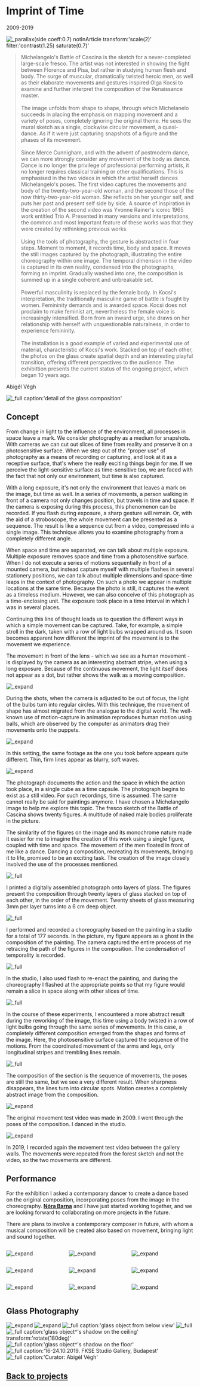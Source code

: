 <!-- {
    "img": "zoltai-2022/zoltai02.jpg",
    "title": "The Patron Saint of Fallen morsels (2021)",
    "desc": "Collaboration with Eszter Ágnes Szabó"
} -->

# Imprint of Time
2009-2019

![_parallax(side coeff:0.7) notInArticle transform:'scale(2)' filter:'contrast(1.25) saturate(0.7)'](imprint_of_time-2009-2019/tanc_01_.webp)

> Michelangelo's Battle of Cascina is the  sketch for a never-completed large-scale fresco. The artist was not interested in showing the fight between Florence and Pisa, but rather in studying human flesh and body. The surge of muscular, dramatically twisted heroic men, as well as their elaborate movements and gestures inspired Olga Kocsi to examine and further interpret the composition of the Renaissance master.  
&nbsp;  
The image unfolds from shape to shape, through which Michelanelo succeeds in placing the emphasis on mapping movement and a variety of poses, completely ignoring the original theme. He sees the mural sketch as a single, clockwise circular movement, a quasi-dance. As if it were just capturing snapshots of a figure and the phases of its movement.  
&nbsp;  
Since Merce Cunnigham, and with the advent of postmodern dance, we can more strongly consider any movement of the body as dance. Dance is no longer the privilege of professional performing artists, it no longer requires classical training or other qualifications. This is emphasised in the two videos in which the artist herself dances Michelangelo's poses. The first video captures the movements and body of the twenty-two-year-old woman, and the second those of the now thirty-two-year-old woman. She reflects on her younger self, and puts her past and present self side by side. A source of inspiration in the creation of the second video was Yvonne Rainer's iconic 1965 work entitled Trio A. Presented in many versions and interpretations, the common and most important feature of these works was that they were created by rethinking previous works.  
&nbsp;  
Using the tools of photography, the gesture is abstracted in four steps. Moment to moment, it records time, body and space. It moves the still images captured by the photograph, illustrating the entire choreography within one image. The temporal dimension in the video is captured in its own reality, condensed into the photographs, forming an imprint. Gradually washed into one, the composition is summed up in a single coherent and unbreakable set.  
&nbsp;  
Powerful masculinity is replaced by the female body. In Kocsi's interpretation, the traditionally masculine game of battle is fought by women. Femininity demands and is awarded space. Kocsi does not proclaim to make feminist art, nevertheless the female voice is increasingly intensified. Born from an inward urge, she draws on her relationship with herself with unquestionable naturalness, in order to experience femininity.  
&nbsp;  
The installation is a good example of varied and experimental use of material, characteristic of Kocsi's work. Stacked on top of each other, the photos on the glass create spatial depth and an interesting playful transition, offering different perspectives to the audience. The exhibittion presents the current status of the ongoing project, which began 10 years ago.

<span class="mdTextAlign-right">

Abigél Végh

</span>

![_full caption:'detail of the glass composition'](imprint_of_time-2009-2019/_MG_6610.webp)

## Concept

From change in light to the influence of the environment, all processes in space leave a mark. We consider photography as a medium for snapshots. With cameras we can cut out slices of time from reality and preserve it on a photosensitive surface. When we step out of the "proper use" of photography as a means of recording or capturing, and look at it as a receptive surface, that's where the really exciting things begin for me. If we perceive the light-sensitive surface as time-sensitive too, we are faced with the fact that not only our environment, but time is also captured.

With a long exposure, it's not only the environment that leaves a mark on the image, but time as well. In a series of movements, a person walking in front of a camera not only changes position, but travels in time and space. If the camera is exposing during this process, this phenomenon can be recorded. If you flash during exposure, a sharp gesture will remain. Or, with the aid of a stroboscope, the whole movement can be presented as a sequence. The result is like a sequence cut from a video, compressed into a single image. This technique allows you to examine photography from a completely different angle.

When space and time are separated, we can talk about multiple exposure. Multiple exposure removes space and time from a photosensitive surface. When I do not execute a series of motions sequentially in front of a mounted camera, but instead capture myself with multiple flashes in several stationery positions, we can talk about multiple dimensions and space-time leaps in the context of photography. On such a photo we appear in multiple locations at the same time. Because the photo is still, it captures the event as a timeless medium. However, we can also conceive of this photograph as a time-enclosing unit. The exposure took place in a time interval in which I was in several places.

Continuing this line of thought leads us to question the different ways in which a simple movement can be captured. Take, for example, a simple stroll in the dark, taken with a row of light bulbs wrapped around us. It soon becomes apparent how different the imprint of the movement is to the movement we experience. 

The movement in front of the lens - which we see as a human movement - is displayed by the camera as an interesting abstract stripe, when using a long exposure. Because of the continuous movement, the light itself does not appear as a dot, but rather shows the walk as a moving composition.

![_expand](imprint_of_time-2009-2019/03kocsi_o_tmdk.webp)

During the shots, when the camera is adjusted to be out of focus, the light of the bulbs turn into regular circles. With this technique, the movement of shape has almost migrated from the analogue to the digital world. The well-known use of motion-capture in animation reproduces human motion using balls, which are observed by the computer as animators drag their movements onto the puppets.

![_expand](imprint_of_time-2009-2019/06kocsi_o_tmdk.webp)

In this setting, the same footage as the one you took before appears quite different. Thin, firm lines appear as blurry, soft waves.

![_expand](imprint_of_time-2009-2019/02vazlat.webp)

The photograph documents the action and the space in which the action took place, in a single cube as a time capsule. The photograph begins to exist as a still video. For such recordings, time is assumed. The same cannot really be said for paintings anymore. I have chosen a Michelangelo image to help me explore this topic. The fresco sketch of the Battle of Cascina shows twenty figures. A multitude of naked male bodies proliferate in the picture.

The similarity of the figures on the image and its monochrome nature made it easier for me to imagine the creation of this work using a single figure, coupled with time and space. The movement of the men floated in front of me like a dance. Dancing a composition, recreating its movements, bringing it to life, promised to be an exciting task. The creation of the image closely involved the use of the processes mentioned.

![_full](imprint_of_time-2009-2019/_MG_6564_.webp)

I printed a digitally assembled photograph onto layers of glass. The figures present the composition through twenty layers of glass stacked on top of each other, in the order of the movement. Twenty sheets of glass measuring 3mm per layer turns into a 6 cm deep object.

![_full](imprint_of_time-2009-2019/tanc_03_.webp)

I performed and recorded a choreography based on the painting in a studio for a total of 177 seconds. In the picture, my figure appears as a ghost in the composition of the painting. The camera captured the entire process of me retracing the path of the figures in the composition. The condensation of temporality is recorded.

![_full](imprint_of_time-2009-2019/tanc_04_.webp)

In the studio, I also used flash to re-enact the painting, and during the choreography I flashed at the appropriate points so that my figure would remain a slice in space along with other slices of time.

![_full](imprint_of_time-2009-2019/tanc_01_.webp)

In the course of these experiments, I encountered a more abstract result during the reworking of the image, this time using a body twisted in a row of light bulbs going through the same series of movements. In this case, a completely different composition emerged from the shapes and forms of the image. Here, the photosensitive surface captured the sequence of the motions. From the coordinated movement of the arms and legs, only longitudinal stripes and trembling lines remain.

![_full](imprint_of_time-2009-2019/tanc_02_.webp)

The composition of the section is the sequence of movements, the poses are still the same, but we see a very different result. When sharpness disappears, the lines turn into circular spots. Motion creates a completely abstract image from the composition.

![_expand](imprint_of_time-2009-2019/tanc_2009_tmdk.webp)

The original movement test video was made in 2009. I went through the poses of the composition. I danced in the studio.

![_expand](imprint_of_time-2009-2019/tanc_tmdk.webp)

In 2019, I recorded again the movement test video between the gallery walls. The movements were repeated from the forest sketch and not the video, so the two movements are different.

## Performance

For the exhibition I asked a contemporary dancer to create a dance based on the original composition, incorporating poses from the image in the choreography. [**Nóra Barna**](https://www.instagram.com/norabrna/) and I have just started working together, and we are looking forward to collaborating on more projects in the future.

There are plans to involve a contemporary composer in future, with whom a musical composition will be created also based on movement, bringing light and sound together.

<span class="mdFull mdNoGap" style="display: grid; grid: repeat(3, auto) / repeat(3, 1fr);">

![_expand](imprint_of_time-2009-2019/vlcsnap-2019-11-05-08h53m27s120.webp)

![_expand](imprint_of_time-2009-2019/vlcsnap-2019-11-05-08h53m51s110.webp)

![_expand](imprint_of_time-2009-2019/vlcsnap-2019-11-05-08h54m41s98.webp)

![_expand](imprint_of_time-2009-2019/vlcsnap-2019-11-05-08h55m17s215.webp)

![_expand](imprint_of_time-2009-2019/vlcsnap-2019-11-05-08h55m33s109.webp)

![_expand](imprint_of_time-2009-2019/vlcsnap-2019-11-05-08h55m46s241.webp)

![_expand](imprint_of_time-2009-2019/vlcsnap-2019-11-05-08h56m39s12.webp)

![_expand](imprint_of_time-2009-2019/vlcsnap-2019-11-05-08h57m52s198.webp)

![_expand](imprint_of_time-2009-2019/vlcsnap-2019-11-05-08h58m04s84.webp)

</span>

## Glass Photography
![_expand](imprint_of_time-2009-2019/_MG_6606_.webp)
![_expand](imprint_of_time-2009-2019/_MG_6578_.webp)
![_full caption:'glass object from below view'](imprint_of_time-2009-2019/_MG_6638_.webp)
![_full](imprint_of_time-2009-2019/_MG_6551_.webp)
![_full caption:'glass object^'s shadow on the ceiling' transform:'rotate(180deg)'](imprint_of_time-2009-2019/_MG_6559_.webp)
![_full caption:'glass object^'s shadow on the floor'](imprint_of_time-2009-2019/_MG_6569_.webp)
![_full caption:'16-24.10.2019. FKSE Studió Gallery, Budapest'](imprint_of_time-2009-2019/_MG_6614__.webp)
![_full caption:'Curator: Abigél Végh'](imprint_of_time-2009-2019/_MG_6597__.webp)

## [Back to projects](/c/projects)